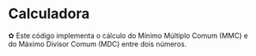 # Calculadora
✿ Este código implementa o cálculo do Mínimo Múltiplo Comum (MMC) e do Máximo Divisor Comum (MDC) entre dois números. 
